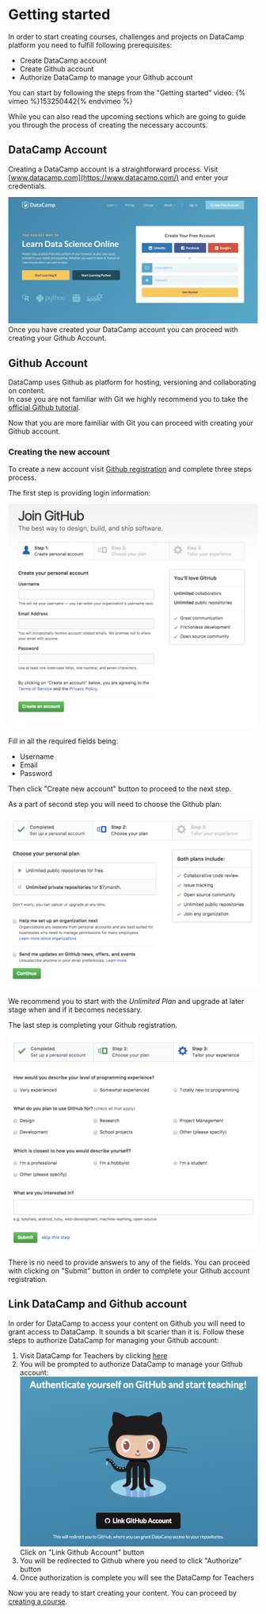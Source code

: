 # Getting started

In order to start creating courses, challenges and projects on DataCamp platform you need to fulfill following prerequisites:

- Create DataCamp account
- Create Github account
- Authorize DataCamp to manage your Github account

You can start by following the steps from the "Getting started" video:
{% vimeo %}153250442{% endvimeo %}

While you can also read the upcoming sections which are going to guide you through the process of creating the necessary accounts.

## DataCamp Account

Creating a DataCamp account is a straightforward process. Visit [www.datacamp.com](https://www.datacamp.com/) and enter your credentials.

![Create DataCamp account](../images/prerequisites/create-datacamp-account.png)
Once you have created your DataCamp account you can proceed with creating your Github Account.

## Github Account

DataCamp uses Github as platform for hosting, versioning and collaborating on content.  
In case you are not familiar with Git we highly recommend you to take the [official Github tutorial](https://try.github.io).

Now that you are more familiar with Git you can proceed with creating your Github account.

### Creating the new account
To create a new account visit [Github registration](https://github.com/join?source=header-home) and complete three steps process.

The first step is providing login information:

![Github registration form](../images/prerequisites/1-join-github.png)

Fill in all the required fields being:
- Username
- Email
- Password

Then click "Create new account" button to proceed to the next step.

As a part of second step you will need to choose the Github plan:

![Github registration form - Plan](../images/prerequisites/2-select-github-plan.png)

We recommend you to start with the _Unlimited Plan_ and upgrade at later stage when and if it becomes necessary.

The last step is completing your Github registration.

![Github registration form - Complete](../images/prerequisites/3-complete-github.png)

There is no need to provide answers to any of the fields. You can proceed with clicking on "Submit" button in order to complete your Github account registration.

## Link DataCamp and Github account

In order for DataCamp to access your content on Github you will need to grant access to DataCamp. It sounds a bit scarier than it is. Follow these steps to authorize DataCamp for managing your Github account:

1. Visit DataCamp for Teachers by clicking [here](https://www.datacamp.com/teach)
2. You will be prompted to authorize DataCamp to manage your Github account:
![Github registration form - Plan](../images/prerequisites/link-teach-authorize-github.png)
Click on "Link Github Account" button
3. You will be redirected to Github where you need to click "Authorize" button
4. Once authorization is complete you will see the DataCamp for Teachers

Now you are ready to start creating your content. You can proceed by [creating a course](../courses/README.md).